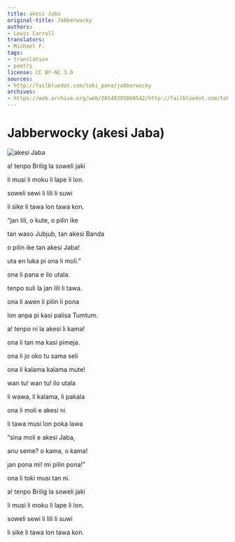 ```yaml
---
title: akesi Jaba
original-title: Jabberwocky
authors:
- Lewis Carroll
translators:
- Michael F.
tags:
- translation
- poetry
license: CC BY-NC 3.0
sources:
- http://failbluedot.com/toki_pona/jabberwocky
archives:
- https://web.archive.org/web/20140305060542/http://failbluedot.com/toki_pona/jabberwocky
---
```


# Jabberwocky (akesi Jaba)

![akesi Jaba](https://web.archive.org/web/20140305060542im_/http://failbluedot.com/images/jabberwock.jpg)

a! tenpo Brilig la soweli jaki

li musi li moku li lape li lon.

soweli sewi li lili li suwi

li sike li tawa lon tawa kon.

“jan lili, o kute, o pilin ike

tan waso Jubjub, tan akesi Banda

o pilin ike tan akesi Jaba!

uta en luka pi ona li moli.”

ona li pana e ilo utala.

tenpo suli la jan lili li tawa.

ona li awen li pilin li pona

lon anpa pi kasi palisa Tumtum.

a! tenpo ni la akesi li kama!

ona li tan ma kasi pimeja.

ona li jo oko tu sama seli

ona li kalama kalama mute!

wan tu! wan tu! ilo utala

li wawa, li kalama, li pakala

ona li moli e akesi ni

li tawa musi lon poka lawa

“sina moli e akesi Jaba,

anu seme? o kama, o kama!

jan pona mi! mi pilin pona!”

ona li toki musi tan ni.

a! tenpo Brilig la soweli jaki

li musi li moku li lape li lon.

soweli sewi li lili li suwi

li sike li tawa lon tawa kon.